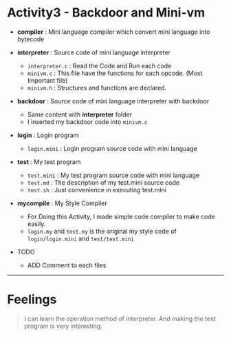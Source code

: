 # Activity3 - Backdoor and Mini-vm


* **compiler** : Mini language compiler which convert mini language into bytecode
* **interpreter** : Source code of mini language interpreter
  * `interpreter.c` : Read the Code and Run each code
  * `minivm.c` : This file have the functions for each opcode. (Most Important file)
  * `minivm.h` : Structures and functions are declared.
* **backdoor** : Source code of mini language interpreter with backdoor  
  * Same content with **interpreter** folder
  * I inserted my backdoor code into `minivm.c`
* **login** : Login program
  * `login.mini` : Login program source code with mini language
* **test** : My test program
  * `test.mini` : My test program source code with mini language
  * `test.md` : The description of my test.mini source code
  * `test.sh` : Just convenience in executing test.mini
* **mycompile** : My Style Compiler
  * For Doing this Activity, I made simple code compiler to make code easily.
  * `login.my` and `test.my` is the original my style code of `login/login.mini` and `test/test.mini`

* TODO
  * ADD Comment to each files

---
# Feelings
> I can learn the operation method of interpreter. And making the test program is very interesting.
